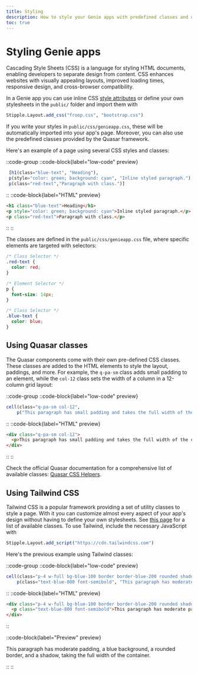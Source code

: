 ```yaml
---
title: Styling
description: How to style your Genie apps with predefined classes and using your own CSS.
toc: true
---
```


# Styling Genie apps

Cascading Style Sheets (CSS) is a language for styling HTML documents, enabling developers to separate design from content. CSS enhances websites with visually appealing layouts, improved loading times, responsive design, and cross-browser compatibility.

In a Genie app you can use inline CSS [style attributes](https://www.w3schools.com/cssref/index.php) or define your own stylesheets in the `public/` folder and import them with 

```julia
Stipple.Layout.add_css("froop.css", "bootstrap.css")
```
If you write your styles in `public/css/genieapp.css`, these will be automatically imported into your app's page. Moreover, you can also use the predefined classes provided by the Quasar framework.

Here's an example of a page using several CSS styles and classes:

::code-group
::code-block{label="low-code" preview}
```julia
 [h1(class="blue-text", "Heading"),
 p(style="color: green; background: cyan", "Inline styled paragraph."),
 p(class="red-text","Paragraph with class.")]
```
::
::code-block{label="HTML" preview}
```html
<h1 class="blue-text">Heading</h1>
<p style="color: green; background: cyan">Inline styled paragraph.</p>
<p class="red-text">Paragraph with class.</p>
```
::
::

The classes are defined in the `public/css/genieapp.css` file, where specific elements are targeted with selectors:

```css
/* Class Selector */
.red-text {
  color: red;
}

/* Element Selector */
p {
  font-size: 14px;
}

/* Class Selector */
.blue-text {
  color: blue;
}
```

## Using Quasar classes

The Quasar components come with their own pre-defined CSS classes. These classes are added to the HTML elements to style the layout, paddings, and more. For example, the `q-pa-sm` class adds small padding to an element, while the `col-12` class sets the width of a column in a 12-column grid layout:

::code-group
::code-block{label="low-code" preview}
```julia
cell(class="q-pa-sm col-12", 
    p("This paragraph has small padding and takes the full width of the container."))
```
::
::code-block{label="HTML" preview}

```html
<div class="q-pa-sm col-12">
  <p>This paragraph has small padding and takes the full width of the container.</p>
</div>
```
::
::

Check the official Quasar documentation for a comprehensive list of available classes: [Quasar CSS Helpers](https://quasar.dev/style/typography).

## Using Tailwind CSS

Tailwind CSS is a popular framework providing a set of utility classes to style a page. With it you can customize almost every aspect of your app's design without having to define your own stylesheets. See [this page](https://tailwind.build/classes) for a list of available classes. To use Tailwind, include the necessary JavaScript with

```julia
Stipple.Layout.add_script("https://cdn.tailwindcss.com")
```

Here's the previous example using Tailwind classes:

::code-group
::code-block{label="low-code" preview}
```julia
cell(class="p-4 w-full bg-blue-100 border border-blue-200 rounded shadow", 
    p(class="text-blue-800 font-semibold", "This paragraph has moderate padding, a blue background, a rounded border, and a shadow, taking the full width of the container."))
```

::
::code-block{label="HTML" preview}

```html
<div class="p-4 w-full bg-blue-100 border border-blue-200 rounded shadow">
  <p class="text-blue-800 font-semibold">This paragraph has moderate padding, a blue background, a rounded border, and a shadow, taking the full width of the container.</p>
</div>
```

::

::code-block{label="Preview" preview}
<div class="p-4 w-full bg-blue-100 border border-blue-200 rounded shadow">
  <p class="text-blue-800 font-semibold">This paragraph has moderate padding, a blue background, a rounded border, and a shadow, taking the full width of the container.</p>
</div>
::
::

